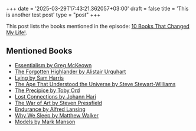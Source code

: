 +++
date = '2025-03-29T17:43:21.362057+03:00'
draft = false
title = 'This is another test post'
type = "post"
+++

This post lists the books mentioned in the episode: [10 Books That Changed My Life!](https://www.facebook.com/chriswilliamsonlife/videos/10-books-that-changed-my-life/1220567305713937/).

## Mentioned Books

- [Essentialism by Greg McKeown](https://www.amazon.com/dp/0804137382)
- [The Forgotten Highlander by Alistair Urquhart](https://www.amazon.com/dp/161608152X)
- [Lying by Sam Harris](https://www.amazon.com/dp/1940051002)
- [The Ape That Understood the Universe by Steve Stewart-Williams](https://www.amazon.com/dp/1108425046)
- [The Precipice by Toby Ord](https://www.amazon.com/dp/0316484911)
- [Lost Connections by Johann Hari](https://www.amazon.com/dp/163286830X)
- [The War of Art by Steven Pressfield](https://www.amazon.com/dp/1936891026)
- [Endurance by Alfred Lansing](https://www.amazon.com/dp/0465062881)
- [Why We Sleep by Matthew Walker](https://www.amazon.com/dp/1501144316)
- [Models by Mark Manson](https://www.amazon.com/dp/1463750358)

